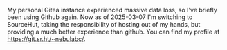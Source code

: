 My personal Gitea instance experienced massive data loss, so I've briefly been using Github again. Now as of 2025-03-07 I'm switching to SourceHut, taking the responsibility of hosting out of my hands, but providing a much better experience than github. You can find my profile at https://git.sr.ht/~nebulabc/.

<!--![NebulaBC's github stats](https://github-readme-stats.vercel.app/api?username=nebulabc&show_icons=true&theme=radical)


<details>
<summary>XMR - Tips are appreciated</summary>
<br>
48xZM3vLNqTHjgLUShN3ocNFhMWQ8E8j9WZwwBCMEd6nCuYXJfLdkXqCw9YeKNtnyDiJXz6VPDMf4M6ZrgyiJDavMprQyxq
</details> 
-->
